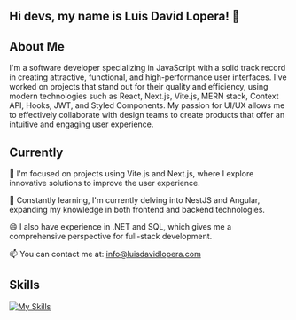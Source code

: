 ## Hi devs, my name is Luis David Lopera! 👋

## About Me

I'm a software developer specializing in JavaScript with a solid track record in creating attractive, functional, and high-performance user interfaces. I've worked on projects that stand out for their quality and efficiency, using modern technologies such as React, Next.js, Vite.js, MERN stack, Context API, Hooks, JWT, and Styled Components. My passion for UI/UX allows me to effectively collaborate with design teams to create products that offer an intuitive and engaging user experience.

## Currently

🔭 I'm focused on projects using Vite.js and Next.js, where I explore innovative solutions to improve the user experience.

🌱 Constantly learning, I'm currently delving into NestJS and Angular, expanding my knowledge in both frontend and backend technologies.

😄 I also have experience in .NET and SQL, which gives me a comprehensive perspective for full-stack development.

📫 You can contact me at: info@luisdavidlopera.com

## Skills

[![My Skills](https://skillicons.dev/icons?i=html,css,js,typescript,jquery,react,vite,nextjs,express,nodejs,tailwind,bootstrap,prisma,net,mongodb,mysql,git,github,jest,aws,figma,xd,photoshop,illustrator)](https://luisdavidlopera.com)

